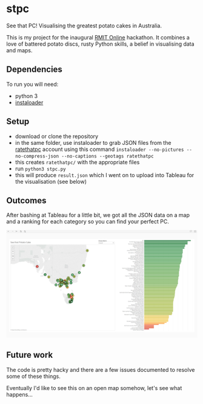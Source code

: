 # stpc
See that PC! Visualising the greatest potato cakes in Australia.

This is my project for the inaugural [RMIT Online](https://online.rmit.edu.au/) hackathon. It combines a love of battered potato discs, rusty Python skills, a belief in visualising data and maps.

## Dependencies

To run you will need:

* python 3 
* [instaloader](https://instaloader.github.io)

## Setup

* download or clone the repository
* in the same folder, use instaloader to grab JSON files from the [ratethatpc](https://instagram.com/ratethatpc) account using this command `instaloader --no-pictures --no-compress-json --no-captions --geotags ratethatpc`
* this creates `ratethatpc/` with the appropriate files
* run `python3 stpc.py`
* this will produce `result.json` which I went on to upload into Tableau for the visualisation (see below)

## Outcomes
After bashing at Tableau for a little bit, we got all the JSON data on a map and a ranking for each category so you can find your perfect PC.

![potato cakes visualised on Tableau](stpc.png)

## Future work
The code is pretty hacky and there are a few issues documented to resolve some of these things. 

Eventually I'd like to see this on an open map somehow, let's see what happens...
